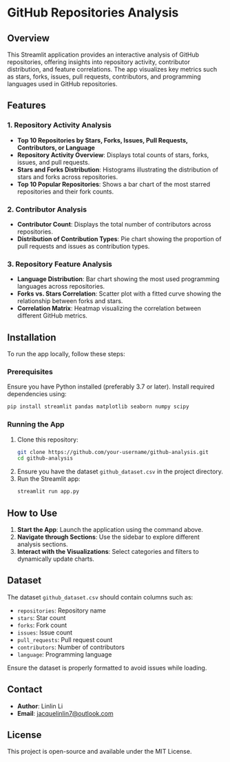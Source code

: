 # GitHub Repositories Analysis

## Overview
This Streamlit application provides an interactive analysis of GitHub repositories, offering insights into repository activity, contributor distribution, and feature correlations. The app visualizes key metrics such as stars, forks, issues, pull requests, contributors, and programming languages used in GitHub repositories.

## Features
### 1. Repository Activity Analysis
- **Top 10 Repositories by Stars, Forks, Issues, Pull Requests, Contributors, or Language**
- **Repository Activity Overview**: Displays total counts of stars, forks, issues, and pull requests.
- **Stars and Forks Distribution**: Histograms illustrating the distribution of stars and forks across repositories.
- **Top 10 Popular Repositories**: Shows a bar chart of the most starred repositories and their fork counts.

### 2. Contributor Analysis
- **Contributor Count**: Displays the total number of contributors across repositories.
- **Distribution of Contribution Types**: Pie chart showing the proportion of pull requests and issues as contribution types.

### 3. Repository Feature Analysis
- **Language Distribution**: Bar chart showing the most used programming languages across repositories.
- **Forks vs. Stars Correlation**: Scatter plot with a fitted curve showing the relationship between forks and stars.
- **Correlation Matrix**: Heatmap visualizing the correlation between different GitHub metrics.

## Installation
To run the app locally, follow these steps:

### Prerequisites
Ensure you have Python installed (preferably 3.7 or later). Install required dependencies using:

```bash
pip install streamlit pandas matplotlib seaborn numpy scipy
```

### Running the App
1. Clone this repository:
   ```bash
   git clone https://github.com/your-username/github-analysis.git
   cd github-analysis
   ```
2. Ensure you have the dataset `github_dataset.csv` in the project directory.
3. Run the Streamlit app:
   ```bash
   streamlit run app.py
   ```

## How to Use
1. **Start the App**: Launch the application using the command above.
2. **Navigate through Sections**: Use the sidebar to explore different analysis sections.
3. **Interact with the Visualizations**: Select categories and filters to dynamically update charts.

## Dataset
The dataset `github_dataset.csv` should contain columns such as:
- `repositories`: Repository name
- `stars`: Star count
- `forks`: Fork count
- `issues`: Issue count
- `pull_requests`: Pull request count
- `contributors`: Number of contributors
- `language`: Programming language

Ensure the dataset is properly formatted to avoid issues while loading.

## Contact
- **Author**: Linlin Li
- **Email**: jacquelinlin7@outlook.com

## License
This project is open-source and available under the MIT License.

